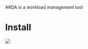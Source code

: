 ARDA is a workload management tool

# Install

<a href="https://portal.azure.com/#create/Microsoft.Template/uri/https%3A%2F%2Fraw.githubusercontent.com%2Ffcatae%2FArda-FellowshipRings%2Fmaster%2Fwindows%2Fazuredeploy.json" target="_blank">
    <img src="http://azuredeploy.net/deploybutton.png"/>
</a>
